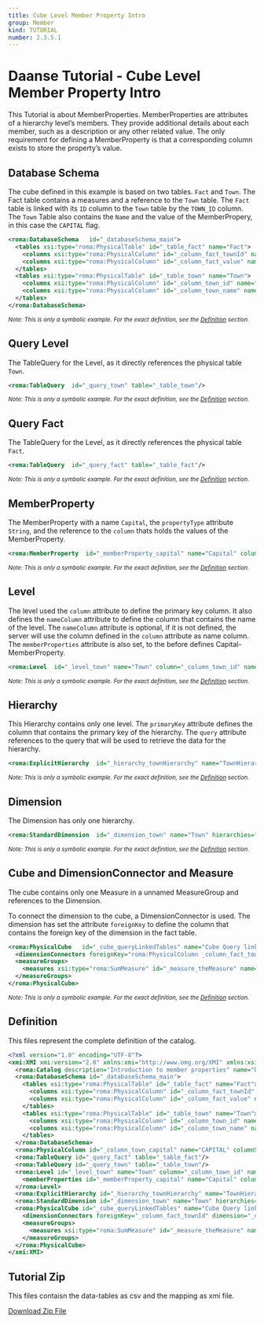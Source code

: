```yaml
---
title: Cube Level Member Property Intro
group: Member
kind: TUTORIAL
number: 2.3.5.1
---
```

# Daanse Tutorial - Cube Level Member Property Intro

This Tutorial is about MemberProperties. MemberProperties are attributes of a hierarchy level’s members. They provide additional details about each member, such as a description or any other related value. The only requirement for defining a MemberProperty is that a corresponding column exists to store the property’s value.


## Database Schema

The cube defined in this example is based on two tables. `Fact` and `Town`. The Fact table contains a measures and a reference to the `Town` table. The `Fact` table is linked with its `ID` column to the `Town` table by the `TOWN_ID` column. The `Town` Table also contains the `Name` and the value of the MemberPropery, in this case the `CAPITAL` flag.


```xml
<roma:DatabaseSchema   id="_databaseSchema_main">
  <tables xsi:type="roma:PhysicalTable" id="_table_fact" name="Fact">
    <columns xsi:type="roma:PhysicalColumn" id="_column_fact_townId" name="TOWN_ID" type="Integer"/>
    <columns xsi:type="roma:PhysicalColumn" id="_column_fact_value" name="VALUE" type="Integer"/>
  </tables>
  <tables xsi:type="roma:PhysicalTable" id="_table_town" name="Town">
    <columns xsi:type="roma:PhysicalColumn" id="_column_town_id" name="ID" type="Integer"/>
    <columns xsi:type="roma:PhysicalColumn" id="_column_town_name" name="NAME"/>
  </tables>
</roma:DatabaseSchema>

```
*<small>Note: This is only a symbolic example. For the exact definition, see the [Definition](#definition) section.</small>*
## Query Level

The TableQuery for the Level, as it directly references the physical table `Town`.


```xml
<roma:TableQuery  id="_query_town" table="_table_town"/>

```
*<small>Note: This is only a symbolic example. For the exact definition, see the [Definition](#definition) section.</small>*
## Query Fact

The TableQuery for the Level, as it directly references the physical table `Fact`.


```xml
<roma:TableQuery  id="_query_fact" table="_table_fact"/>

```
*<small>Note: This is only a symbolic example. For the exact definition, see the [Definition](#definition) section.</small>*
## MemberProperty

The MemberProperty with a name `Capital`, the `propertyType` attribute `String`, and the reference to the `column` thats holds the values of the MemberProperty.


```xml
<roma:MemberProperty  id="_memberProperty_capital" name="Capital" column="_column_town_capital"/>

```
*<small>Note: This is only a symbolic example. For the exact definition, see the [Definition](#definition) section.</small>*
## Level

The level used the `column` attribute to define the primary key column. It also defines the `nameColumn` attribute to define the column that contains the name of the level. The `nameColumn` attribute is optional, if it is not defined, the server will use the column defined in the `column` attribute as name column.
The `memberProperties` attribute is also set, to the before defines Capital-MemberProperty.


```xml
<roma:Level  id="_level_town" name="Town" column="_column_town_id" nameColumn="_column_town_name"/>

```
*<small>Note: This is only a symbolic example. For the exact definition, see the [Definition](#definition) section.</small>*
## Hierarchy

This Hierarchy contains only one level. The `primaryKey` attribute defines the column that contains the primary key of the hierarchy. The `query` attribute references to the query that will be used to retrieve the data for the hierarchy.


```xml
<roma:ExplicitHierarchy  id="_hierarchy_townHierarchy" name="TownHierarchy" primaryKey="_column_town_id" query="_query_town" levels="_level_town"/>

```
*<small>Note: This is only a symbolic example. For the exact definition, see the [Definition](#definition) section.</small>*
## Dimension

The Dimension has only one hierarchy.


```xml
<roma:StandardDimension  id="_dimension_town" name="Town" hierarchies="roma:ExplicitHierarchy _hierarchy_townHierarchy"/>

```
*<small>Note: This is only a symbolic example. For the exact definition, see the [Definition](#definition) section.</small>*
## Cube and DimensionConnector and Measure

The cube contains only one Measure in a unnamed MeasureGroup and references to the Dimension.

To connect the dimension to the cube, a DimensionConnector is used. The dimension has set the attribute `foreignKey` to define the column that contains the foreign key of the dimension in the fact table.


```xml
<roma:PhysicalCube   id="_cube_queryLinkedTables" name="Cube Query linked Tables" query="_query_fact">
  <dimensionConnectors foreignKey="roma:PhysicalColumn _column_fact_townId" dimension="roma:StandardDimension _dimension_town" id="_dimensionConnector_town"/>
  <measureGroups>
    <measures xsi:type="roma:SumMeasure" id="_measure_theMeasure" name="theMeasure" column="_column_fact_value"/>
  </measureGroups>
</roma:PhysicalCube>

```
*<small>Note: This is only a symbolic example. For the exact definition, see the [Definition](#definition) section.</small>*

## Definition

This files represent the complete definition of the catalog.

```xml
<?xml version="1.0" encoding="UTF-8"?>
<xmi:XMI xmi:version="2.0" xmlns:xmi="http://www.omg.org/XMI" xmlns:xsi="http://www.w3.org/2001/XMLSchema-instance" xmlns:roma="https://www.daanse.org/spec/org.eclipse.daanse.rolap.mapping">
  <roma:Catalog description="Introduction to member properties" name="Daanse Tutorial - Cube Level Member Property Intro" cubes="_cube_queryLinkedTables" dbschemas="_databaseSchema_main"/>
  <roma:DatabaseSchema id="_databaseSchema_main">
    <tables xsi:type="roma:PhysicalTable" id="_table_fact" name="Fact">
      <columns xsi:type="roma:PhysicalColumn" id="_column_fact_townId" name="TOWN_ID" type="Integer"/>
      <columns xsi:type="roma:PhysicalColumn" id="_column_fact_value" name="VALUE" type="Integer"/>
    </tables>
    <tables xsi:type="roma:PhysicalTable" id="_table_town" name="Town">
      <columns xsi:type="roma:PhysicalColumn" id="_column_town_id" name="ID" type="Integer"/>
      <columns xsi:type="roma:PhysicalColumn" id="_column_town_name" name="NAME"/>
    </tables>
  </roma:DatabaseSchema>
  <roma:PhysicalColumn id="_column_town_capital" name="CAPITAL" columnSize="100"/>
  <roma:TableQuery id="_query_fact" table="_table_fact"/>
  <roma:TableQuery id="_query_town" table="_table_town"/>
  <roma:Level id="_level_town" name="Town" column="_column_town_id" nameColumn="_column_town_name">
    <memberProperties id="_memberProperty_capital" name="Capital" column="_column_town_capital"/>
  </roma:Level>
  <roma:ExplicitHierarchy id="_hierarchy_townHierarchy" name="TownHierarchy" primaryKey="_column_town_id" query="_query_town" levels="_level_town"/>
  <roma:StandardDimension id="_dimension_town" name="Town" hierarchies="_hierarchy_townHierarchy"/>
  <roma:PhysicalCube id="_cube_queryLinkedTables" name="Cube Query linked Tables" query="_query_fact">
    <dimensionConnectors foreignKey="_column_fact_townId" dimension="_dimension_town" id="_dimensionConnector_town"/>
    <measureGroups>
      <measures xsi:type="roma:SumMeasure" id="_measure_theMeasure" name="theMeasure" column="_column_fact_value"/>
    </measureGroups>
  </roma:PhysicalCube>
</xmi:XMI>

```



## Tutorial Zip
This files contaisn the data-tables as csv and the mapping as xmi file.

<a href="./zip/tutorial.cube.level.member.property.intro.zip" download>Download Zip File</a>

